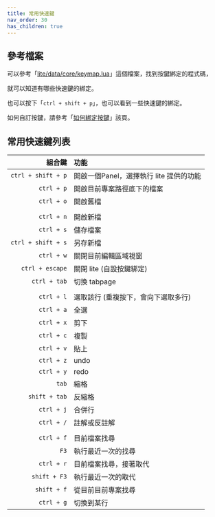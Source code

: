```yaml
---
title: 常用快速鍵
nav_order: 30
has_children: true
---
```


## 參考檔案

可以參考「[lite/data/core/keymap.lua](https://github.com/rxi/lite/blob/master/data/core/keymap.lua#L86)」這個檔案，找到按鍵綁定的程式碼，

就可以知道有哪些快速鍵的綁定。

也可以按下「`ctrl + shift + p`」，也可以看到一些快速鍵的綁定。

如何自訂按鍵，請參考「[如何綁定按鍵](https://samwhelp.github.io/note-about-lite-editor/read/config/keybind.html)」該頁。

## 常用快速鍵列表

| 組合鍵 | 功能 |
| ---: | :--- |
| `ctrl + shift + p` | 開啟一個Panel，選擇執行 lite 提供的功能 |
| `ctrl + p` | 開啟目前專案路徑底下的檔案 |
| `ctrl + o` | 開啟舊檔 |
| | |
| `ctrl + n` | 開啟新檔 |
| `ctrl + s` | 儲存檔案 |
| `ctrl + shift + s` | 另存新檔 |
| `ctrl + w` | 關閉目前編輯區域視窗 |
| `ctrl + escape` | 關閉 lite (自設按鍵綁定) |
| `ctrl + tab` | 切換 tabpage |
| | |
| `ctrl + l` | 選取該行 (重複按下，會向下選取多行) |
| `ctrl + a` | 全選 |
| `ctrl + x` | 剪下 |
| `ctrl + c` | 複製 |
| `ctrl + v` | 貼上 |
| `ctrl + z` | undo |
| `ctrl + y` | redo |
| `tab` | 縮格 |
| `shift + tab` | 反縮格 |
| `ctrl + j` | 合併行 |
| `ctrl + /` | 註解或反註解 |
| | |
| `ctrl + f` | 目前檔案找尋 |
| `F3` | 執行最近一次的找尋 |
| `ctrl + r` | 目前檔案找尋，接著取代 |
| `shift + F3` | 執行最近一次的取代 |
| `shift + f` | 從目前目前專案找尋 |
| `ctrl + g` | 切換到某行 |




